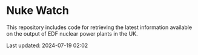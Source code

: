 # Nuke Watch

This repository includes code for retrieving the latest information available on the output of EDF nuclear power plants in the UK.

Last updated: 2024-07-19 02:02